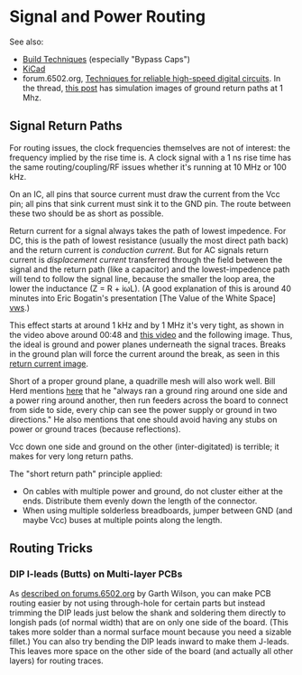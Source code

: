Signal and Power Routing
========================

See also:
- [Build Techniques](build-tech.md) (especially "Bypass Caps")
- [KiCad](KiCad.md)
- forum.6502.org, [Techniques for reliable high-speed digital circuits][f65
  2029]. In the thread, [this post][f65 80566] has simulation images of
  ground return paths at 1 Mhz.


Signal Return Paths
-------------------

For routing issues, the clock frequencies themselves are not of interest:
the frequency implied by the rise time is. A clock signal with a 1 ns rise
time has the same routing/coupling/RF issues whether it's running at 10 MHz
or 100 kHz.

On an IC, all pins that source current must draw the current from the Vcc
pin; all pins that sink current must sink it to the GND pin. The route
between these two should be as short as possible.

Return current for a signal always takes the path of lowest impedence. For
DC, this is the path of lowest resistance (usually the most direct path
back) and the return current is _conduction current_. But for AC signals
return current is _displacement current_ transferred through the field
between the signal and the return path (like a capacitor) and the
lowest-impedence path will tend to follow the signal line, because the
smaller the loop area, the lower the inductance (Z = R + iωL). (A good
explanation of this is around 40 minutes into Eric Bogatin's presentation
[The Value of the White Space] [vws].)

This effect starts at around 1 kHz and by 1 MHz it's very tight, as shown
in the video above around 00:48 and [this video][feranec] and the following
image. Thus, the ideal is ground and power planes underneath the signal
traces. Breaks in the ground plan will force the current around the break,
as seen in this [return current image](../sch/return-current.jpg).

Short of a proper ground plane, a quadrille mesh will also work well. Bill
Herd mentions [here][herd10] that he "always ran a ground ring around one
side and a power ring around another, then run feeders across the board to
connect from side to side, every chip can see the power supply or ground in
two directions." He also mentions that one should avoid having any stubs on
power or ground traces (because reflections).

Vcc down one side and ground on the other (inter-digitated) is terrible; it
makes for very long return paths.

The "short return path" principle applied:
- On cables with multiple power and ground, do not cluster either at the
  ends. Distribute them evenly down the length of the connector.
- When using multiple solderless breadboards, jumper between GND (and maybe
  Vcc) buses at multiple points along the length.


Routing Tricks
--------------

### DIP I-leads (Butts) on Multi-layer PCBs

As [described on forums.6502.org][gw-ilead] by Garth Wilson, you can
make PCB routing easier by not using through-hole for certain parts
but instead trimming the DIP leads just below the shank and soldering
them directly to longish pads (of normal width) that are on only one
side of the board. (This takes more solder than a normal surface mount
because you need a sizable fillet.) You can also try bending the DIP
leads inward to make them J-leads. This leaves more space on the other
side of the board (and actually all other layers) for routing traces.



<!-------------------------------------------------------------------->
[f65 2029]: http://forum.6502.org/viewtopic.php?f=4&t=2029
[f65 80566]: http://forum.6502.org/viewtopic.php?f=4&t=2029&p=80566#p80566
[feranec]: https://youtu.be/4nEd1jTTIUQ?t=631
[herd10]: http://www.6502.org/users/andre/icaphw/design.html
[vws]: https://www.altium.com/live-conference/altiumlive-2018-annual-pcb-design-summit/sessions/value-white-space
[gw-ilead]: http://forum.6502.org/viewtopic.php?f=12&t=5923&start=45#p73277
